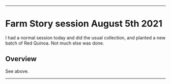 
***

# Farm Story session August 5th 2021

I had a normal session today and did the usual collection, and planted a new batch of Red Quinoa. Not much else was done.

## Overview

See above.

***
